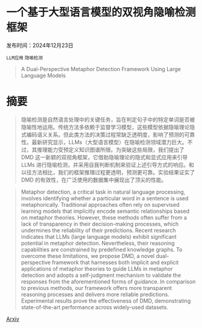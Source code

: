 # 一个基于大型语言模型的双视角隐喻检测框架

发布时间：2024年12月23日

`LLM应用` `隐喻检测`

> A Dual-Perspective Metaphor Detection Framework Using Large Language Models

# 摘要

> 隐喻检测是自然语言处理中的关键任务，旨在判定句子中的特定单词是否被隐喻性地运用。传统方法多依赖于监督学习模型，这些模型依据隐喻理论隐式编码语义关系。但此类方法的决策过程常缺乏透明度，影响了预测的可靠性。最新研究显示，LLMs（大型语言模型）在隐喻检测领域潜力巨大。不过，其推理能力受预定义知识图谱所限。为突破这些局限，我们提出了 DMD 这一新颖的双视角框架，它借助隐喻理论的隐式和显式应用来引导 LLMs 进行隐喻检测，并采用自我判断机制来验证上述引导方式的响应。和以往方法相比，我们的框架推理过程更透明，预测更可靠。实验结果证实了 DMD 的有效性，在广泛使用的数据集中展现出了顶尖的性能。

> Metaphor detection, a critical task in natural language processing, involves identifying whether a particular word in a sentence is used metaphorically. Traditional approaches often rely on supervised learning models that implicitly encode semantic relationships based on metaphor theories. However, these methods often suffer from a lack of transparency in their decision-making processes, which undermines the reliability of their predictions. Recent research indicates that LLMs (large language models) exhibit significant potential in metaphor detection. Nevertheless, their reasoning capabilities are constrained by predefined knowledge graphs. To overcome these limitations, we propose DMD, a novel dual-perspective framework that harnesses both implicit and explicit applications of metaphor theories to guide LLMs in metaphor detection and adopts a self-judgment mechanism to validate the responses from the aforementioned forms of guidance. In comparison to previous methods, our framework offers more transparent reasoning processes and delivers more reliable predictions. Experimental results prove the effectiveness of DMD, demonstrating state-of-the-art performance across widely-used datasets.

[Arxiv](https://arxiv.org/abs/2412.17332)